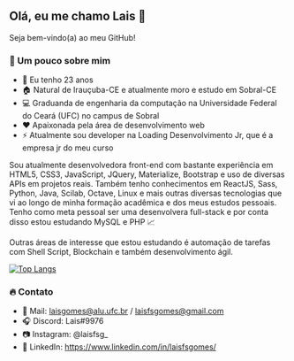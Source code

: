 ## Olá, eu me chamo Lais :rocket:

Seja bem-vindo(a) ao meu GitHub!

###  :information_desk_person: Um pouco sobre mim
 -  :birthday: Eu tenho 23 anos
 -  :house: Natural de Irauçuba-CE e atualmente moro e estudo em Sobral-CE
 -  :computer: Graduanda de engenharia da computação na Universidade Federal do Ceará (UFC) no campus de Sobral
 -  :heart: Apaixonada pela área de desenvolvimento web
 -  ⚡ Atualmente sou developer na Loading Desenvolvimento Jr, que é a empresa jr do meu curso

Sou atualmente desenvolvedora front-end com bastante experiência em HTML5, CSS3, JavaScript, JQuery, Materialize, Bootstrap e uso de diversas APIs em projetos reais. Também tenho conhecimentos em ReactJS, Sass, Python, Java, Scilab, Octave, Linux e mais outras diversas tecnologias que vi ao longo de minha formação acadêmica e dos meus estudos pessoais. Tenho como meta pessoal ser uma desenvolvera full-stack e por conta disso estou estudando MySQL e PHP :chart_with_upwards_trend:

Outras áreas de interesse que estou estudando é automação de tarefas com Shell Script, Blockchain e também desenvolvimento ágil.


[![Top Langs](https://github-readme-stats.vercel.app/api/top-langs/?username=laisfsgomes&layout=compact)](https://github.com/anuraghazra/github-readme-stats)

### 🔥 Contato
 - 📧 Mail: laisgomes@alu.ufc.br / laisfsgomes@gmail.com
 - 🎧 Discord: Lais#9976
 - 📷 Instagram: @laisfsg_
 -  :large_blue_circle: LinkedIn: https://www.linkedin.com/in/laisfsgomes/
